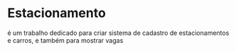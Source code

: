
# Estacionamento

é um trabalho dedicado para criar sistema de cadastro de estacionamentos e carros, e também para mostrar vagas 